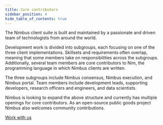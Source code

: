 ```yaml
---
title: Core contributors
sidebar_position: 4
hide_table_of_contents: true
---
```


The Nimbus client suite is built and maintained by a passionate and driven team of technologists from around the world. 

Development work is divided into subgroups, each focusing on one of the three client implementations. Skillsets and requirements often overlap, meaning that some members take on responsibilities across the subgroups. Additionally, several team members are core contributors to Nim, the programming language in which Nimbus clients are written.

The three subgroups include Nimbus consensus, Nimbus execution, and Nimbus portal. Team members include development leads, supporting developers, research officers and engineers, and data scientists.

Nimbus is looking to expand the above structure and currently has multiple openings for core contributors. As an open-source public goods project Nimbus also welcomes community contributions. 

[Work with us](https://jobs.status.im/)
